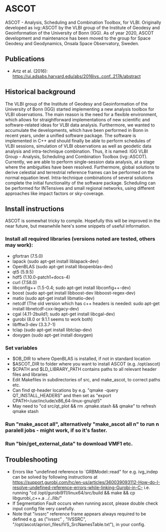 # ASCOT
ASCOT - Analysis, Scheduling and Combination Toolbox, for VLBI. Originally developed as ivg::ASCOT by the VLBI group of the Institute of Geodesy and Geoinformation of the University of Bonn (IGG). As of year 2020, ASCOT development and maintenance has been moved to the group for Space Geodesy and Geodynamics, Onsala Space Observatory, Sweden.

## Publications
- Artz et al. (2016): https://ui.adsabs.harvard.edu/abs/2016ivs..conf..217A/abstract

## Historical background
The VLBI group of the Institute of Geodesy and Geoinformation of the University of Bonn (IGG) started implementing a new analysis toolbox for VLBI observations. The main reason is the need for a flexible environment, which allows for straightforward implementations of new scientific and software-related ideas for VLBI data analysis. Furthermore, we wanted to accumulate the developments, which have been performed in Bonn in recent years, under a unified software package. The software is implemented in C++ and should finally be able to perform schedules of VLBI sessions, simulation of VLBI observations as well as geodetic data analysis and intra-technique combination. Thus, it is named: IGG VLBI Group – Analysis, Scheduling and Combination Toolbox (ivg::ASCOT). Currently, we are able to perform single-session data analysis, at a stage where the ambiguities have been resolved. Furthermore, global solutions to derive celestial and terrestrial reference frames can be performed on the normal equation level. Intra-technique combinations of several solutions complete the initial functionality of the software package. Scheduling can be performed for INTensives and small regional networks, using different approaches like impact factors or sky-coverage. 

## Install instructions
ASCOT is somewhat tricky to compile. Hopefully this will be improved in the near future, but meanwhile here's some snippets of useful information.

### Install all required libraries (versions noted are tested, others may work):
- gfortran (7.5.0)
- lapack (sudo apt-get install liblapack-dev)
- OpenBLAS (sudo apt-get install libopenblas-dev)
- qt5 (5.9.5)
- hdf5 (1.10.0-patch1+docs-4)
- curl (7.58.0)
- libconfig++ (1.5-0.4; sudo apt-get install libconfig++-dev)
- boost (sudo apt-get install libboost-dev libboost-regex-dev)
- matio (sudo apt-get install libmatio-dev)
- netcdf (The old version which has c++ headers is needed: sudo apt-get install libnetcdf-cxx-legacy-dev)
- cgal (4.11-2build1; sudo apt-get install libcgal-dev)
- gurobi (8.0 or 9.1.1 seems to work both)
- libfftw3-dev (3.3.7-1)
- tclap (sudo apt-get install libtclap-dev)
- doxygen (sudo apt-get install doxygen)

### Set variables 
- $OB_DIR to where OpenBLAS is installed, if not in standard location
- $ASCOT_DIR to folder where you want to install ASCOT (e.g. /opt/ascot)
- $CPATH and $LD_LIBRARY_PATH contains paths to all relevant header files and libraries
- Edit Makefiles in subdirectories of src, and make_ascot, to correct paths etc.
- Can find qt-header locations by e.g. "qmake -query QT_INSTALL_HEADERS"
  and then set as "export CPATH=/usr/include/x86_64-linux-gnu/qt5"
- May need to "cd src/qt_plot && rm .qmake.stash && qmake" to refresh qmake stash

### Run "make_ascot all", alternatively "make_ascot all n" to run n paralell jobs - might work, if so it's faster.

### Run "bin/get_external_data" to download VMF1 etc.

## Troubleshooting
- Errors like "undefined reference to `GRBModel::read" for e.g. ivg_indep can be solved by following instructions at 
  https://support.gurobi.com/hc/en-us/articles/360039093112-How-do-I-resolve-undefined-reference-errors-while-linking-Gurobi-in-C-
  i.e. running "cd /opt/gurobi911/linux64/src/build && make && cp libgurobi_c++.a ../../lib/"
- If Segmentation Fault occurs when running ascot, please double check input config file very carefully.
- Note that "ivssrc" reference frame appears always required to be defined e.g. as 
  ("ivssrc"     , "IVSSRC", "/opt/ascot/apriori_files/IVS_SrcNamesTable.txt"),
  in your config.
